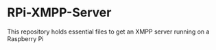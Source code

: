 # RPi-XMPP-Server
This repository holds essential files to get an XMPP server running on a Raspberry Pi
